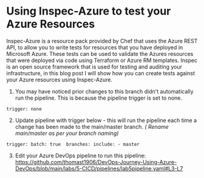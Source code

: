 # Using Inspec-Azure to test your Azure Resources

Inspec-Azure is a resource pack provided by Chef that uses the Azure REST API, to allow you to write tests for resources that you have deployed in Microsoft Azure. These tests can be used to validate the Azures resources that were deployed via code using Terraform or Azure RM templates. Inspec is an open source framework that is used for testing and auditing your infrastructure, in this blog post I will show how you can create tests against your Azure resources using Inspec-Azure.


1. You may have noticed prior changes to this branch didn't automatically run the pipeline. This is because the pipeline trigger is set to none. 

`trigger: none`


2. Update pipeline with trigger below - this will run the pipeline each time a change has been made to the main/master branch. *( Rename main/master as per your branch naming)*

`trigger:
  batch: true 
  branches:
    include:
      - master`

3. Edit your Azure DevOps pipeline to run this pipeline: https://github.com/thomast1906/DevOps-Journey-Using-Azure-DevOps/blob/main/labs/5-CICD/pipelines/lab5pipeline.yaml#L3-L7

